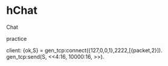 # hChat
Chat

practice 

client:
{ok,S} = gen_tcp:connect({127,0,0,1},2222,[{packet,2}]).
gen_tcp:send(S, <<4:16, 10000:16, >>).